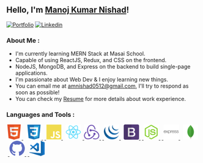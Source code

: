 ## Hello, I'm __[Manoj Kumar Nishad](https://chrome.google.com/webstore/detail/vocation/icppkimiacdjokmejcmlhhdphlanokbo?hl=en)__!

[![Portfolio](https://img.shields.io/badge/-Portfolio-red?style=flat&logo=appveyor&logoColor=white)](https://zachayers.io)
[![Linkedin](https://img.shields.io/badge/-LinkedIn-blue?style=flat&logo=Linkedin&logoColor=white)](https://www.linkedin.com/in/amnishad0512/)

<h3>About Me :</h3>
<ul>
  <li>I'm currently learning MERN Stack at Masai School.</li> <li>Capable of using ReactJS, Redux, and CSS on the frontend.</li><li>NodeJS, MongoDB, and Express on the backend to build single-page applications.</li> <li>I'm passionate about Web Dev & I enjoy learning new things.</li><li>You can email me at <a href="">amnishad0512@gmail.com</a>, I'll try to respond as soon as possible!</li><li>You can check my <a href="">Resume</a> for more details about work experience.</li>
  </ul>
  <h3>Languages and Tools :</h3>
<p align="left"> <a href="https://getbootstrap.com" target="_blank"> <img src="https://github.com/amnishad0512/amnishad0512/blob/master/assets/img/html.png" alt="bootstrap" width="40" height="40"/> </a>&nbsp; <a href="https://getbootstrap.com" target="_blank"> <img src="https://github.com/amnishad0512/amnishad0512/blob/master/assets/img/css3.png" alt="css3" width="40" height="40"/> </a>&nbsp;<a href="https://getbootstrap.com" target="_blank"> <img src="https://github.com/amnishad0512/amnishad0512/blob/master/assets/img/javascript.png" alt="bootstrap" width="40" height="40"/> </a>&nbsp; <a href="https://getbootstrap.com" target="_blank"> <img src="https://github.com/amnishad0512/amnishad0512/blob/master/assets/img/react.png" alt="bootstrap" width="40" height="40"/></a>&nbsp;<a href="https://getbootstrap.com" target="_blank"> <img src="https://github.com/amnishad0512/amnishad0512/blob/master/assets/img/redux.png" alt="bootstrap" width="40" height="40"/> </a>&nbsp;<a href="https://getbootstrap.com" target="_blank"> <img src="https://github.com/amnishad0512/amnishad0512/blob/master/assets/img/jquery.png" alt="bootstrap" width="40" height="40"/> </a>&nbsp; <a href="https://getbootstrap.com" target="_blank"> <img src="https://github.com/amnishad0512/amnishad0512/blob/master/assets/img/bootstrap.png" alt="bootstrap" width="40" height="40"/> </a> &nbsp;<a href="https://getbootstrap.com" target="_blank"> <img src="https://github.com/amnishad0512/amnishad0512/blob/master/assets/img/node.png" alt="bootstrap" width="40" height="40"/> </a> &nbsp;<a href="https://getbootstrap.com" target="_blank"> <img src="https://github.com/amnishad0512/amnishad0512/blob/master/assets/img/express.png" alt="bootstrap" width="40" height="40"/> </a>&nbsp; <a href="https://getbootstrap.com" target="_blank"> <img src="https://github.com/amnishad0512/amnishad0512/blob/master/assets/img/mongodb.png" alt="bootstrap" width="40" height="40"/> </a>&nbsp;<a href="https://getbootstrap.com" target="_blank"> <img src="https://github.com/amnishad0512/amnishad0512/blob/master/assets/img/github (2).png" alt="bootstrap" width="40" height="40"/> </a></a>&nbsp;<a href="https://getbootstrap.com" target="_blank"> <img src="https://github.com/amnishad0512/amnishad0512/blob/master/assets/img/vs.png" alt="bootstrap" width="40" height="40"/> </a> </p>
  




                                  
